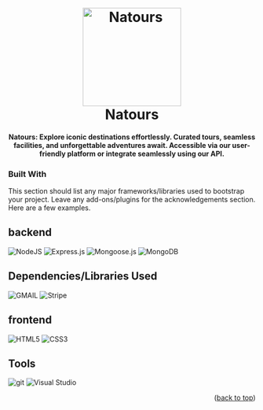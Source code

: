 <h1 align="center">
  <br>
  <a href="https://github.com/Nikh9123/Natours"><img src="https://natours.netlify.app/img/logo-green-2x.png" alt="Natours" width="200"></a>
  <br>
  Natours
  <br>
</h1>

<h4 align="center">Natours: Explore iconic destinations effortlessly. Curated tours, seamless facilities, and unforgettable adventures await. Accessible via our user-friendly platform or integrate seamlessly using our API.</h4>

### Built With

This section should list any major frameworks/libraries used to bootstrap your project. Leave any add-ons/plugins for the acknowledgements section. Here are a few examples.

## backend

![NodeJS](https://img.shields.io/badge/node.js-%2343853D.svg?style=for-the-badge&logo=node-dot-js&logoColor=white)
![Express.js](https://img.shields.io/badge/express.js-%23404d59.svg?style=for-the-badge&logo=express&logoColor=%2361DAFB)
![Mongoose.js](https://img.shields.io/badge/mongoose.js-brown?style=for-the-badge&logo=mongoose&logoColor=brown&labelColor=white)
![MongoDB](https://img.shields.io/badge/-MongoDB-13aa52?style=for-the-badge&logo=mongodb&logoColor=white)

## Dependencies/Libraries Used
![GMAIL](https://img.shields.io/badge/gmail-brown?style=One%20of%20%3A%20for-the-badge&logo=gmail&labelColor=white)
![Stripe](https://img.shields.io/badge/stripe-green?style=One%20of%20%3A%20for-the-badge&logo=stripe&labelColor=white
)


## frontend 

![HTML5](https://img.shields.io/badge/html5-%23E34F26.svg?style=for-the-badge&logo=html5&logoColor=white)
![CSS3](https://img.shields.io/badge/css3-%231572B6.svg?style=for-the-badge&logo=css3&logoColor=white)


## Tools

![git](https://img.shields.io/badge/-Git-F05032?style=for-the-badge&logo=git&logoColor=white)
![Visual Studio](https://img.shields.io/badge/Visual%20Studio-5C2D91.svg?style=for-the-badge&logo=visual-studio&logoColor=white)

<p align="right">(<a href="#readme-top">back to top</a>)</p>
